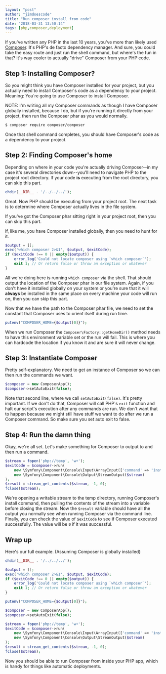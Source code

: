 ```yaml
---
layout: "post"
author: "jimdoescode"
title: "Run composer install from code"
date: "2018-03-31 13:50:14"
tags: [php,composer,deployment]
---
```


If you've written any PHP in the last 10 years, you've more than likely used [Composer](https://getcomposer.org). It's PHP's de facto dependency manager. And sure, you could take the easy route and just run the shell command, but where's the fun in that? It's way cooler to actually "drive" Composer from your PHP code.

## Step 1: Installing Composer?

So you might think you have Composer installed for your project, but you actually need to install Composer's code as a dependency to your project. Meaning: You're going to use Composer to install Composer. 

NOTE: I'm writing all my Composer commands as though I have Composer globally installed, because I do, but if you're running it directly from your project, then run the Composer phar as you would normally.

```sh
$ composer require composer/composer
```

Once that shell command completes, you should have Composer's code as a dependency to your project. 

## Step 2: Finding Composer's home

Depending on where in your code you're actually driving Composer--in my case it's several directories down--you'll need to navigate PHP to the project root directory. If your code **is** executing from the root directory, you can skip this part.

```php
chdir(__DIR__ . '/../../../');
``` 

Great. Now PHP should be executing from your project root. The next task is to determine where Composer actually lives in the file system. 

If you've got the Composer phar sitting right in your project root, then you can skip this part. 

If, like me, you have Composer installed globally, then you need to hunt for it.

```php
$output = [];
exec('which composer 2>&1', $output, $exitCode);
if ($exitCode !== 0 || empty($output)) {
    error_log('Could not locate composer using `which composer`');
    exit 1; // Or return false or throw an exception or whatever
}
```

All we're doing here is running `which composer` via the shell. That should output the location of the Composer phar in our file system. Again, if you don't have it installed globally on your system or you're sure that it will **always** be installed in the same place on every machine your code will run on, then you can skip this part.

Now that we have the path to the Composer phar file, we need to set the constant that Composer uses to orient itself during run time. 

```php
putenv("COMPOSER_HOME={$output[0]}");
```

When we run Composer the `Composer\Factory::getHomeDir()` method needs to have this environment variable set or the run will fail. This is where you can hardcode the location if you know it and are sure it will never change.

## Step 3: Instantiate Composer

Pretty self-explanatory. We need to get an instance of Composer so we can then run the commands we want.

```php
$composer = new ComposerApp();
$composer->setAutoExit(false);
```

Note that second line, where we call `setAutoExit(false)`. It's pretty important. If we don't do that, Composer will call PHP's `exit` function and halt our script's execution after any commands are run. We don't want that to happen because we might still have stuff we want to do after we run a Composer command. So make sure you set auto exit to false.

## Step 4: Run the damn thing

Okay, we're all set. Let's make something for Composer to output to and then run a command.

```php
$stream = fopen('php://temp', 'w+');
$exitCode = $composer->run(
    new \Symfony\Component\Console\Input\ArrayInput(['command' => 'install']),
    new \Symfony\Component\Console\Output\StreamOutput($stream)
);
$result = stream_get_contents($stream, -1, 0);
fclose($stream);
```

We're opening a writable stream to the temp directory, running Composer's install command, then pulling the contents of the stream into a variable before closing the stream. Now the `$result` variable should have all the output you normally see when running Composer via the command line. Finally, you can check the value of `$exitCode` to see if Composer executed successfully. The value will be `0` if it was successful.

## Wrap up

Here's our full example. (Assuming Composer is globally installed)

```php
chdir(__DIR__ . '/../../../');

$output = [];
exec('which composer 2>&1', $output, $exitCode);
if ($exitCode !== 0 || empty($output)) {
    error_log('Could not locate composer using `which composer`');
    exit 1; // Or return false or throw an exception or whatever
}

putenv("COMPOSER_HOME={$output[0]}");

$composer = new ComposerApp();
$composer->setAutoExit(false);

$stream = fopen('php://temp', 'w+');
$exitCode = $composer->run(
    new \Symfony\Component\Console\Input\ArrayInput(['command' => 'install']),
    new \Symfony\Component\Console\Output\StreamOutput($stream)
);
$result = stream_get_contents($stream, -1, 0);
fclose($stream);
```

Now you should be able to run Composer from inside your PHP app, which is handy for things like automatic deployments.  
